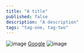 ```yaml
---
title: "A title"
published: false
description: "A description"
tags: "tag-one, tag-two"
---
```


![image]()
[Google](www.google.com)
![image](./image-2.png)
